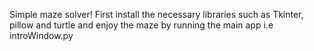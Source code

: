 Simple maze solver!
First install the necessary libraries such as Tkinter, pillow and turtle and enjoy the maze by running the main app i.e introWindow.py

